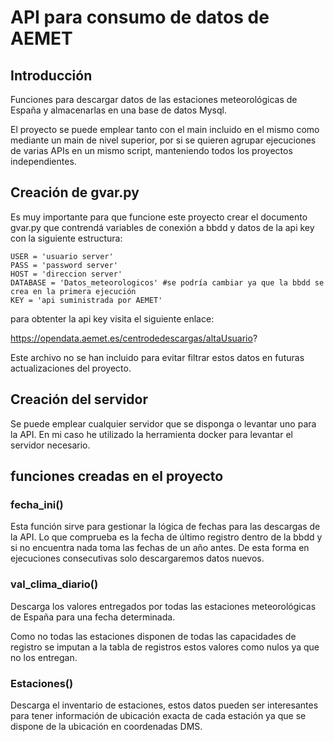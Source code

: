 # API para consumo de datos de AEMET
## Introducción
Funciones para descargar datos de las estaciones meteorológicas de España y almacenarlas en una base de datos Mysql. 

El proyecto se puede emplear tanto con el main incluido en el mismo como mediante un main de nivel superior, por si se quieren agrupar ejecuciones de varias APIs en un mismo script, manteniendo todos los proyectos independientes.

## Creación de gvar.py
Es muy importante para que funcione este proyecto crear el documento gvar.py que contrendá variables de conexión a bbdd y datos de la api key con la siguiente estructura:
```
USER = 'usuario server'
PASS = 'password server'
HOST = 'direccion server'
DATABASE = 'Datos_meteorologicos' #se podría cambiar ya que la bbdd se crea en la primera ejecución
KEY = 'api suministrada por AEMET'
```
para obtenter la api key visita el siguiente enlace:

https://opendata.aemet.es/centrodedescargas/altaUsuario?

Este archivo no se han incluido para evitar filtrar estos datos en futuras actualizaciones del proyecto.

## Creación del servidor
Se puede emplear cualquier servidor que se disponga o levantar uno para la API. En mi caso he utilizado la herramienta docker para levantar el servidor necesario.

## funciones creadas en el proyecto
### fecha_ini()
Esta función sirve para gestionar la lógica de fechas para las descargas de la API. Lo que comprueba es la fecha de último registro dentro de la bbdd y si no encuentra nada toma las fechas de un año antes. De esta forma en ejecuciones consecutivas solo descargaremos datos nuevos.

### val_clima_diario()
Descarga los valores entregados por todas las estaciones meteorológicas de España para una fecha determinada.

Como no todas las estaciones disponen de todas las capacidades de registro se imputan a la tabla de registros estos valores como nulos ya que no los entregan.

### Estaciones()
Descarga el inventario de estaciones, estos datos pueden ser interesantes para tener información de ubicación exacta de cada estación ya que se dispone de la ubicación en coordenadas DMS.